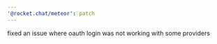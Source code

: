 ```yaml
---
'@rocket.chat/meteor': patch
---
```


fixed an issue where oauth login was not working with some providers
